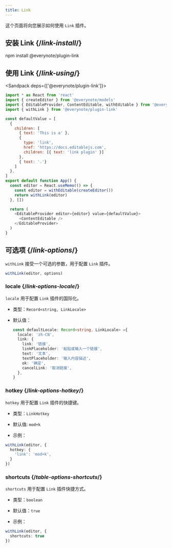 ```yaml
---
title: Link
---
```


<Intro>

这个页面将向您展示如何使用 `Link` 插件。

</Intro>

## 安装 Link {/*link-install*/}

<TerminalBlock>

npm install @everynote/plugin-link

</TerminalBlock>

## 使用 Link {/*link-using*/}

<Sandpack deps={['@everynote/plugin-link']}>

```js
import * as React from 'react'
import { createEditor } from '@everynote/models'
import { EditableProvider, ContentEditable, withEditable } from '@everynote/editor'
import { withLink } from '@everynote/plugin-link'

const defaultValue = [
  {
    children: [
      { text: 'This is a' },
      {
        type: 'link',
        href: 'https://docs.editablejs.com',
        children: [{ text: 'link plugin' }]
      },
      { text: '.'}
    ]
  },
]
export default function App() {
  const editor = React.useMemo(() => {
    const editor = withEditable(createEditor())
    return withLink(editor)
  }, [])

  return (
    <EditableProvider editor={editor} value={defaultValue}>
      <ContentEditable />
    </EditableProvider>
  )
}

```

</Sandpack>

## 可选项 {/*link-options*/}

`withLink` 接受一个可选的参数，用于配置 `Link` 插件。

```js
withLink(editor, options)
```

### locale {/*link-options-locale*/}

`locale` 用于配置 `Link` 插件的国际化。

- 类型：`Record<string, LinkLocale>`
- 默认值：

  ```ts
  const defaultLocale: Record<string, LinkLocale> ={
    locale: 'zh-CN',
    link: {
      link: '链接',
      linkPlaceholder: '粘贴或输入一个链接',
      text: '文本',
      textPlaceholder: '输入内容描述',
      ok: '确定',
      cancelLink: '取消链接',
    },
  }
  ```

### hotkey {/*link-options-hotkey*/}

`hotkey` 用于配置 `Link` 插件的快捷键。

- 类型：`LinkHotkey`
- 默认值: `mod+k`

- 示例：

```ts
withLink(editor, {
  hotkey: {
    'link': 'mod+k',
  }
})
```

### shortcuts {/*table-options-shortcuts*/}

`shortcuts` 用于配置 `Link` 插件快捷方式。

- 类型：`boolean`
- 默认值：`true`

- 示例：

```ts
withLink(editor, {
  shortcuts: true
})
```
